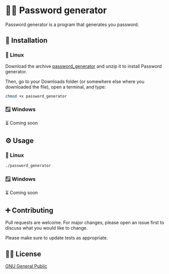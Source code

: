 # 👨‍💻 Password generator

Password generator is a program that generates you password.

## 🔧 Installation

### 🐧 Linux

Download the archive [password_generator]([https://github.com/Clement-Lnrd/password-generator](https://github.com/Clement-Lnrd/Password-generator/releases/tag/password-generator)) and unzip it to install Password generator.

Then, go to your Downloads folder (or somewhere else where you downloaded the file), open a terminal, and type:
```bash
chmod +x password_generator
```

### 🪟 Windows

⏳ Coming soon

## ⚙ Usage

### 🐧 Linux

```bash
./password_generator
```

### 🪟 Windows

⏳ Coming soon

## ➕ Contributing

Pull requests are welcome. For major changes, please open an issue first
to discuss what you would like to change.

Please make sure to update tests as appropriate.

## 👨‍⚖️ License

[GNU General Public](https://choosealicense.com/licenses/gpl-3.0/)
